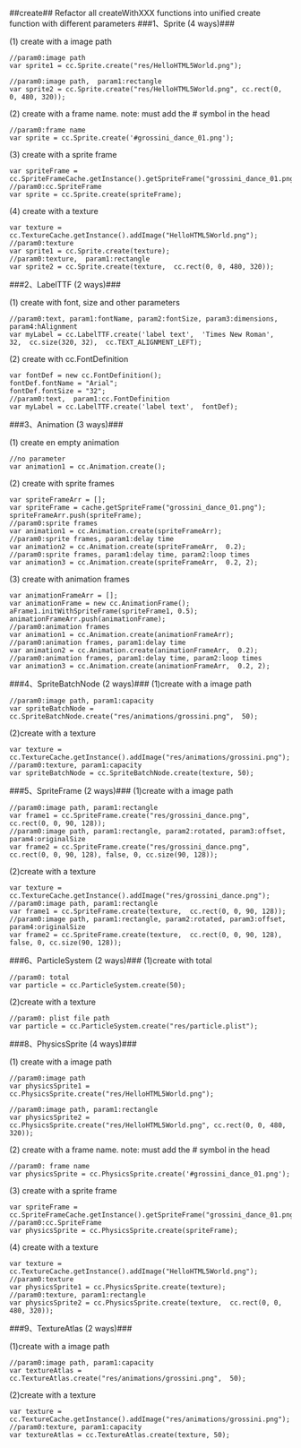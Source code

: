 ##create##
Refactor all createWithXXX functions into unified create function with different parameters
###1、Sprite (4 ways)###

(1) create with a image path

    //param0:image path
    var sprite1 = cc.Sprite.create("res/HelloHTML5World.png");

    //param0:image path,  param1:rectangle
    var sprite2 = cc.Sprite.create("res/HelloHTML5World.png", cc.rect(0, 0, 480, 320));

(2) create with a frame name. note: must add the # symbol in the head

    //param0:frame name
    var sprite = cc.Sprite.create('#grossini_dance_01.png');

(3) create with a sprite frame

    var spriteFrame = cc.SpriteFrameCache.getInstance().getSpriteFrame("grossini_dance_01.png");
    //param0:cc.SpriteFrame
    var sprite = cc.Sprite.create(spriteFrame);

(4) create with a texture

    var texture = cc.TextureCache.getInstance().addImage("HelloHTML5World.png");
    //param0:texture
    var sprite1 = cc.Sprite.create(texture);
    //param0:texture,  param1:rectangle
    var sprite2 = cc.Sprite.create(texture,  cc.rect(0, 0, 480, 320));

###2、LabelTTF (2 ways)###

(1)  create with font, size and other parameters

    //param0:text, param1:fontName, param2:fontSize, param3:dimensions, param4:hAlignment
    var myLabel = cc.LabelTTF.create('label text',  'Times New Roman',  32,  cc.size(320, 32),  cc.TEXT_ALIGNMENT_LEFT);

(2) create with cc.FontDefinition

    var fontDef = new cc.FontDefinition();
    fontDef.fontName = "Arial";
    fontDef.fontSize = "32";
    //param0:text,  param1:cc.FontDefinition
    var myLabel = cc.LabelTTF.create('label text',  fontDef);

###3、Animation (3 ways)###

(1) create en empty animation

    //no parameter
    var animation1 = cc.Animation.create();

(2) create with sprite frames

    var spriteFrameArr = [];
    var spriteFrame = cache.getSpriteFrame("grossini_dance_01.png");
    spriteFrameArr.push(spriteFrame);
    //param0:sprite frames
    var animation1 = cc.Animation.create(spriteFrameArr);
    //param0:sprite frames, param1:delay time
    var animation2 = cc.Animation.create(spriteFrameArr,  0.2);
    //param0:sprite frames, param1:delay time, param2:loop times
    var animation3 = cc.Animation.create(spriteFrameArr,  0.2, 2);

(3) create with animation frames

    var animationFrameArr = [];
    var animationFrame = new cc.AnimationFrame();
    aFrame1.initWithSpriteFrame(spriteFrame1, 0.5);
    animationFrameArr.push(animationFrame);
    //param0:animation frames
    var animation1 = cc.Animation.create(animationFrameArr);
    //param0:animation frames, param1:delay time
    var animation2 = cc.Animation.create(animationFrameArr,  0.2);
    //param0:animation frames, param1:delay time, param2:loop times
    var animation3 = cc.Animation.create(animationFrameArr,  0.2, 2);

###4、SpriteBatchNode (2 ways)###
(1)create with a image path

    //param0:image path, param1:capacity
    var spriteBatchNode = cc.SpriteBatchNode.create("res/animations/grossini.png",  50);
(2)create with a texture

    var texture = cc.TextureCache.getInstance().addImage("res/animations/grossini.png");
    //param0:texture, param1:capacity
    var spriteBatchNode = cc.SpriteBatchNode.create(texture, 50);

###5、SpriteFrame (2 ways)###
(1)create with a image path

    //param0:image path, param1:rectangle
    var frame1 = cc.SpriteFrame.create("res/grossini_dance.png", cc.rect(0, 0, 90, 128));
    //param0:image path, param1:rectangle, param2:rotated, param3:offset, param4:originalSize
    var frame2 = cc.SpriteFrame.create("res/grossini_dance.png", cc.rect(0, 0, 90, 128), false, 0, cc.size(90, 128));
(2)create with a texture

    var texture = cc.TextureCache.getInstance().addImage("res/grossini_dance.png");
    //param0:image path, param1:rectangle
    var frame1 = cc.SpriteFrame.create(texture,  cc.rect(0, 0, 90, 128));
    //param0:image path, param1:rectangle, param2:rotated, param3:offset, param4:originalSize
    var frame2 = cc.SpriteFrame.create(texture,  cc.rect(0, 0, 90, 128), false, 0, cc.size(90, 128));

###6、ParticleSystem (2 ways)###
(1)create with total

    //param0: total
    var particle = cc.ParticleSystem.create(50);
(2)create with a texture

    //param0: plist file path
    var particle = cc.ParticleSystem.create("res/particle.plist");

###8、PhysicsSprite (4 ways)###

(1) create with a image path

    //param0:image path
    var physicsSprite1 = cc.PhysicsSprite.create("res/HelloHTML5World.png");

    //param0:image path, param1:rectangle
    var physicsSprite2 = cc.PhysicsSprite.create("res/HelloHTML5World.png", cc.rect(0, 0, 480, 320));

(2) create with a frame name. note: must add the # symbol in the head

    //param0: frame name
    var physicsSprite = cc.PhysicsSprite.create('#grossini_dance_01.png');

(3) create with a sprite frame

    var spriteFrame = cc.SpriteFrameCache.getInstance().getSpriteFrame("grossini_dance_01.png");
    //param0:cc.SpriteFrame
    var physicsSprite = cc.PhysicsSprite.create(spriteFrame);

(4) create with a texture

    var texture = cc.TextureCache.getInstance().addImage("HelloHTML5World.png");
    //param0:texture
    var physicsSprite1 = cc.PhysicsSprite.create(texture);
    //param0:texture, param1:rectangle
    var physicsSprite2 = cc.PhysicsSprite.create(texture,  cc.rect(0, 0, 480, 320));

###9、TextureAtlas (2 ways)###

(1)create with a image path

    //param0:image path, param1:capacity
    var textureAtlas = cc.TextureAtlas.create("res/animations/grossini.png",  50);
(2)create with a texture

    var texture = cc.TextureCache.getInstance().addImage("res/animations/grossini.png");
    //param0:texture, param1:capacity
    var textureAtlas = cc.TextureAtlas.create(texture, 50);
